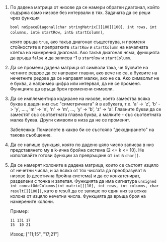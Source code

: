 1. По дадена матрица от низове да се намери обратен диагонал, който съдържа само низове без интервали в тях.
   Задачата да се реши чрез функция
   
   `bool noSpaceDiagonal(char stringMatrix[][100][100], int rows, int columns, int& startRow, int& startColumn)`,
     
   която връща `true`, ако такъв диагонал съществува, и променя стойностите в препратките `startRow` и `startColumn` на началната клетка на намерения диагонал. Ако такъв диагонал няма, функцията да връща `false` и да записва -1 в `startRow` и `startColumn`.

1. Да се промени дадена матрица от символи така, че буквите на четните редове да се направят главни, ако вече не са, а буквите на нечетните редове да се направят малки, ако не са. Ако символът не е буква, а например цифра или интервал, да не се променя. Функцията да връща броя променени символи.

1. Да се имплементира кодиране на низове, което замества всяка буква в даден низ със "симетричната" ѝ в азбуката, т.е. 'a' -> 'z', 'b' -> 'y', ...., 'm' -> 'n', 'n' -> 'm', ..., 'y' -> 'b', 'z' -> 'a'. Главните букви да се заместят със съответната главна буква, а малките - със съответната малка буква. Други символи в низа да не се променят.

   Забележка: Помислете в какво би се състояло "декодирането" на такова съобщение.

1. Да се напише функция, която по дадено цяло число записва в низ представянето му в k-ична бройна система (2 <= k <= 10). Не използвайте готови функции за превръщане от `int` в `char[]`.

1. Да се намерят колоните в дадена матрица, които се състоят изцяло от нечетни числа, и за всяка от тях числата да преобразуват в низове (в десетична бройна система) и да се конкатенират, разделени с точка и запетая. Функцията да има сигнатура `unsigned int concatOddColumns(int matrix[][10], int rows, int columns, char result[][100])`, като в result да се запише по един низ за всяка колона от изцяло нечетни числа. Функцията да връща броя на намерените колони.

   Пример:
   
   ```
   11 131 17
   15  10 21
   ```
   Изход: ["11;15", "17;21"]
